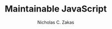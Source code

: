 ---
title: "Maintainable JavaScript"
subtitle: ""
description: ""
layout: book
author: Nicholas C. Zakas
started: 2012-09-05
read: 
status: to-read
rating: 3
color: 
cover: 
pages: 242
progress: 0
link: 
---